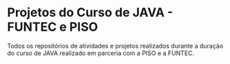 # Projetos do Curso de JAVA - FUNTEC e PISO

Todos os repositórios de atividades e projetos realizados durante a duração do curso de JAVA realizado em parceria com a PISO e a FUNTEC.
